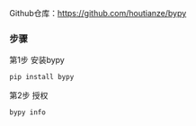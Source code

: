 Github仓库：https://github.com/houtianze/bypy

### 步骤

第1步 安装bypy

```bash
pip install bypy
```

第2步 授权

```bash
bypy info
```
